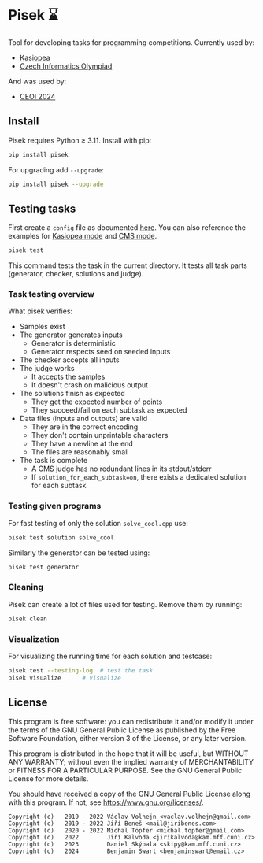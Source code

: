# Pisek ⌛

Tool for developing tasks for programming competitions.
Currently used by:
 - [Kasiopea](https://kasiopea.matfyz.cz/)
 - [Czech Informatics Olympiad](https://mo.mff.cuni.cz/p/)

And was used by:
 - [CEOI 2024](https://ceoi2024.fi.muni.cz/)

## Install

Pisek requires Python ≥ 3.11. Install with pip:
```bash
pip install pisek
```

For upgrading add `--upgrade`:
```bash
pip install pisek --upgrade
```
## Testing tasks

First create a `config` file as documented [here](https://github.com/kasiopea-org/pisek/blob/master/config-v2-documentation).
You can also reference the examples for
[Kasiopea mode](https://github.com/kasiopea-org/pisek/blob/master/fixtures/sum_kasiopea/config)
and [CMS mode](https://github.com/kasiopea-org/pisek/blob/master/fixtures/sum_cms/config).

```bash
pisek test
```

This command tests the task in the current directory.
It tests all task parts (generator, checker, solutions and judge).

### Task testing overview

What pisek verifies:
 - Samples exist
 - The generator generates inputs
    - Generator is deterministic
    - Generator respects seed on seeded inputs
 - The checker accepts all inputs
 - The judge works
    - It accepts the samples
    - It doesn't crash on malicious output
 - The solutions finish as expected
    - They get the expected number of points
    - They succeed/fail on each subtask as expected
 - Data files (inputs and outputs) are valid
    - They are in the correct encoding
    - They don't contain unprintable characters
    - They have a newline at the end
    - The files are reasonably small
 - The task is complete
    - A CMS judge has no redundant lines in its stdout/stderr
    - If `solution_for_each_subtask=on`, there exists a dedicated solution for each subtask
 

### Testing given programs

For fast testing of only the solution `solve_cool.cpp` use:
```bash
pisek test solution solve_cool
```

Similarly the generator can be tested using:
```bash
pisek test generator
```

### Cleaning

Pisek can create a lot of files used for testing. Remove them by running:
```bash
pisek clean
```

### Visualization

For visualizing the running time for each solution and testcase:
```bash
pisek test --testing-log  # test the task
pisek visualize      # visualize
```

## License

This program is free software: you can redistribute it and/or modify
it under the terms of the GNU General Public License as published by
the Free Software Foundation, either version 3 of the License, or
any later version.

This program is distributed in the hope that it will be useful,
but WITHOUT ANY WARRANTY; without even the implied warranty of
MERCHANTABILITY or FITNESS FOR A PARTICULAR PURPOSE.  See the
GNU General Public License for more details.

You should have received a copy of the GNU General Public License
along with this program.  If not, see <https://www.gnu.org/licenses/>.

```
Copyright (c)   2019 - 2022 Václav Volhejn <vaclav.volhejn@gmail.com>
Copyright (c)   2019 - 2022 Jiří Beneš <mail@jiribenes.com>
Copyright (c)   2020 - 2022 Michal Töpfer <michal.topfer@gmail.com>
Copyright (c)   2022        Jiří Kalvoda <jirikalvoda@kam.mff.cuni.cz>
Copyright (c)   2023        Daniel Skýpala <skipy@kam.mff.cuni.cz>
Copyright (c)   2024        Benjamin Swart <benjaminswart@email.cz>
```
